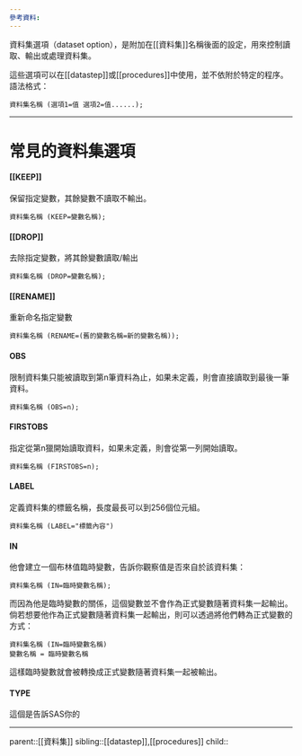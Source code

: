 ```yaml
---
參考資料:
---
```

資料集選項（dataset option），是附加在[[資料集]]名稱後面的設定，用來控制讀取、輸出或處理資料集。

這些選項可以在[[datastep]]或[[procedures]]中使用，並不依附於特定的程序。
語法格式：
```SAS
資料集名稱 (選項1=值 選項2=值......);
```
- - -
# 常見的資料集選項
#### [[KEEP]]
保留指定變數，其餘變數不讀取不輸出。
```SAS
資料集名稱 (KEEP=變數名稱);
```
#### [[DROP]]
去除指定變數，將其餘變數讀取/輸出
```SAS
資料集名稱 (DROP=變數名稱);
```
#### [[RENAME]]
重新命名指定變數
```SAS
資料集名稱 (RENAME=(舊的變數名稱=新的變數名稱));
```
#### OBS
限制資料集只能被讀取到第n筆資料為止，如果未定義，則會直接讀取到最後一筆資料。
```SAS
資料集名稱 (OBS=n);
```
#### FIRSTOBS
指定從第n獵開始讀取資料，如果未定義，則會從第一列開始讀取。
```SAS
資料集名稱 (FIRSTOBS=n);
```
#### LABEL
定義資料集的標籤名稱，長度最長可以到256個位元組。
```SAS
資料集名稱 (LABEL="標籤內容")
```
#### IN
他會建立一個布林值臨時變數，告訴你觀察值是否來自於該資料集：
```SAS
資料集名稱 (IN=臨時變數名稱);
```
而因為他是臨時變數的關係，這個變數並不會作為正式變數隨著資料集一起輸出。
倘若想要他作為正式變數隨著資料集一起輸出，則可以透過將他們轉為正式變數的方式：
```SAS
資料集名稱 (IN=臨時變數名稱)
變數名稱 = 臨時變數名稱
```
這樣臨時變數就會被轉換成正式變數隨著資料集一起被輸出。

#### TYPE
這個是告訴SAS你的

- - -
parent::[[資料集]]
sibling::[[datastep]],[[procedures]]
child::
